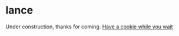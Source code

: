 # lance

Under construction, thanks for coming. [Have a cookie while you wait](https://jquery-plugins.net/image/plugin/cookiesjs-interactive-easy-cookies-from-your-browser-javascript.png)
